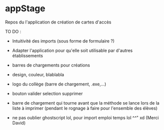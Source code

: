 # appStage 

Repos du l'application de création de cartes d'accès   

TO DO :

- Intuitivité des imports (sous forme de formulaire ?) 
- Adapter l'application pour qu'elle soit utilisable par d'autres établissements 
- barres de chargements pour créations 
- design, couleur, blablabla 
- logo du collège (barre de chargement, .exe,...) 
- bouton valider selection supprimer 
- barre de chargement qui tourne avant que la méthode se lance lors de la liste à imprimer (pendant le rognage à faire pour l'ensemble des élèves) 


- ne pas oublier ghostscript lol, pour import emploi temps lol ^^" xd (Merci David) 
